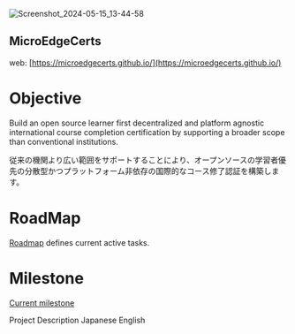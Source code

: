 ![Screenshot_2024-05-15_13-44-58](https://github.com/MicroEdgeCerts/.github/assets/2448586/6eff0c47-5e26-4b22-a80f-2f70e564779b)


## MicroEdgeCerts 

web: [https://microedgecerts.github.io/](https://microedgecerts.github.io/)


# Objective

Build an open source learner first decentralized and platform agnostic international course completion certification 
by supporting a broader scope than conventional institutions.


従来の機関より広い範囲をサポートすることにより、オープンソースの学習者優先の分散型かつプラットフォーム非依存の国際的なコース修了認証を構築します。

# RoadMap
[Roadmap](https://github.com/orgs/MicroEdgeCerts/projects/1/views/3) defines current active tasks.

# Milestone
[Current milestone](https://github.com/MicroEdgeCerts/.github/milestone/1)

Project Description
Japanese
English

<!--

**Here are some ideas to get you started:**

🙋‍♀️ A short introduction - what is your organization all about?
🌈 Contribution guidelines - how can the community get involved?
👩‍💻 Useful resources - where can the community find your docs? Is there anything else the community should know?
🍿 Fun facts - what does your team eat for breakfast?
🧙 Remember, you can do mighty things with the power of [Markdown](https://docs.github.com/github/writing-on-github/getting-started-with-writing-and-formatting-on-github/basic-writing-and-formatting-syntax)
-->
